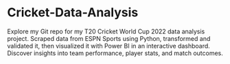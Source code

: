 # Cricket-Data-Analysis
Explore my Git repo for my T20 Cricket World Cup 2022 data analysis project. Scraped data from ESPN Sports using Python, transformed and validated it, then visualized it with Power BI in an interactive dashboard. Discover insights into team performance, player stats, and match outcomes.
